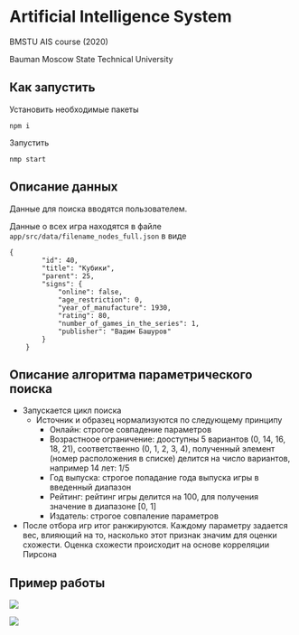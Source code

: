 # Artificial Intelligence System

BMSTU AIS course (2020)

Bauman Moscow State Technical University

## Как запустить

Установить необходимые пакеты

```
npm i
```

Запустить

```
nmp start
```

## Описание данных

Данные для поиска вводятся пользователем.

Данные о всех игра находятся в файле `app/src/data/filename_nodes_full.json` в виде

```
{
        "id": 40,
        "title": "Кубики",
        "parent": 25,
        "signs": {
            "online": false,
            "age_restriction": 0,
            "year_of_manufacture": 1930,
            "rating": 80,
            "number_of_games_in_the_series": 1,
            "publisher": "Вадим Башуров"
        }
    }
```

## Описание алгоритма параметрического поиска

- Запускается цикл поиска
  - Источник и образец нормализуются по следующему принципу
    - Онлайн: строгое совпадение параметров
    - Возрастноое ограничение: дооступны 5 вариантов (0, 14, 16, 18, 21), соответственно (0, 1, 2, 3, 4), полученный элемент (номер расположения в списке) делится на число вариантов, например 14 лет: 1/5
    - Год выпуска: строгое попадание года выпуска игры в введенный диапазон
    - Рейтинг: рейтинг игры делится на 100, для получения значение в диапазоне [0, 1]
    - Издатель: строгое совпаление параметров
- После отбора игр итог ранжируются. Каждому параметру задается вес, влияющий на то, насколько этот признак значим для оценки схожести. Оценка схожести происходит на основе корреляции Пирсона

## Пример работы

![](https://sun9-40.userapi.com/impf/D4Q1EgNLdvWGlk3UcUjrgNsNIH09AtGfI2ZQkg/9tGgYeyvSbc.jpg?size=2560x1400&quality=96&proxy=1&sign=18e05a04244ce4c53a5fe84917cc898f&type=album)

![](https://sun9-22.userapi.com/impf/gkTAygnDdlDrl8geKafWccdmwozYxfOp12kSwA/maCBkCi-zB8.jpg?size=2560x1404&quality=96&proxy=1&sign=f0fa8eaa32b89c704b83303b516b74c1&type=album)
